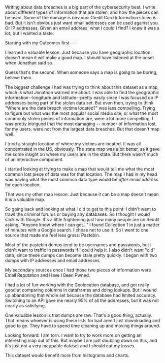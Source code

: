 Writing about data breaches is a big part of the cybersecurity beat. I write about different types of information that are stolen, and how the pieces can be used. Some of the damage is obvious: Credit Card information stolen is bad. But it isn't obvious just want email addresses can be used against you. Or IP addresses.  Given an email address, what I could I find? I knew it was a lot, but I wanted a taste.

Starting with my Outcomes first---- 

I learned a valuable lesson: Just because you have geographic location doesn't mean it will make a good map. I should have listened at the onset when Jonathan said so.

Guess that's the second. When someone says a map is going to be boring, believe them.

The biggest challenge I had was trying to think about this dataset as a map, which is what Jonathan warned me about. I was able to find the geographic information--longitude and latitude--pretty easily since I was focused on IP addresses being part of the stolen data set. But even then, trying to think "Where are the data breach victims located?" was less compelling. Trying to figure out what was the most popular social media site, or what the most commonly stolen pieces of information are, were a lot more compelling. I was pretty intrigued that the most damaging -- number of information lost, for my users, were not from the largest data breaches. But that doesn't map well.

I tried a straight location of where my victims are located. It was all concentrated in the US, obviously. The state map was a bit better, as it gave me some insight on where my users are in the state. But there wasn't much of an interactive component.

I started looking at trying to make a map that would tell me what the most common lost piece of data was for that location. The map I had in my head was having what the most common data type would be *after email address* for each location.

That was my other map lesson: Just because it can be a map doesn't mean it is a valuable map. 

So going back and looking at what I did to get to this point:
I didn't want to trawl the criminal forums or buying any databases. So I thought I would stick with Google. It's a little frightening just how many people are on Reddit asking, "Anyone know where I can get..." I found Collection 1 in just a matter of minutes with a Google search. I chose not to use it. So I went to one source that made me feel less gross: Pastebin.

Most of the pastebin dumps tend to be usernames and passwords, but I didn't want to traffic in passwords if I could help it. I also didn't want "old" data, since these dumps can become stale pretty quickly. I began with two dumps with IP addresses and email addresses.

My secondary sources once I had those two pieces of information were Email Reputation and Have I Been Pwned.

I had a lot of fun working with the Geolocation database, and got really good at comparing columns in dataframes and doing lookups. But I wound up abandoning that whole set because the database had limited accuracy. Switching to an API gave me nearly 95% of all the addresses, but it was not nearly as satisfying.

One valuable lesson is that dumps are raw. That's a good thing, actually. That means whoever is using these lists for bad aren't just downloading and good to go. They have to spend time cleaning up and moving things around.

Looking forward:
I am torn. I want to try to work more on getting an interesting map out of this. But maybe I am just doubling down on this, and it's just not a very mappable dataset and I should cut my losses.

This dataset would benefit more from histograms and charts. 


